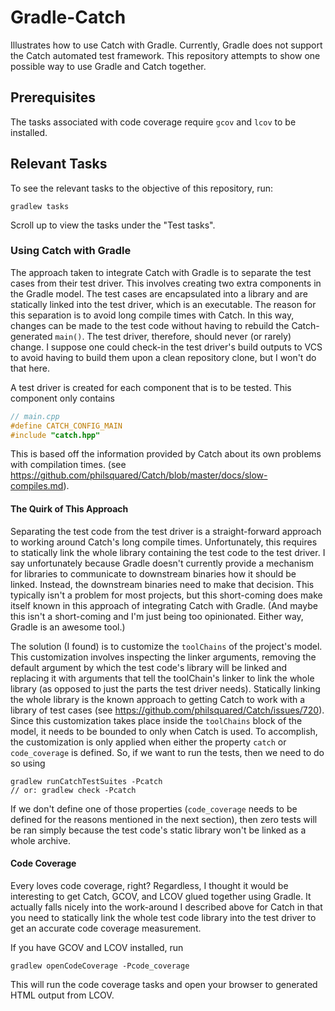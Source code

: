 # Gradle-Catch

Illustrates how to use Catch with Gradle. Currently, Gradle does not support
the Catch automated test framework. This repository attempts to show one
possible way to use Gradle and Catch together.

## Prerequisites

The tasks associated with code coverage require `gcov` and `lcov` to be
installed.

## Relevant Tasks

To see the relevant tasks to the objective of this repository, run:

```
gradlew tasks
```

Scroll up to view the tasks under the "Test tasks".

### Using Catch with Gradle

The approach taken to integrate Catch with Gradle is to separate the test cases
from their test driver. This involves creating two extra components in the
Gradle model.  The test cases are encapsulated into a library and are
statically linked into the test driver, which is an executable. The reason for
this separation is to avoid long compile times with Catch. In this way, changes
can be made to the test code without having to rebuild the Catch-generated
`main()`. The test driver, therefore, should never (or rarely) change. I
suppose one could check-in the test driver's build outputs to VCS to avoid
having to build them upon a clean repository clone, but I won't do that here.

A test driver is created for each component that is to be tested. This
component only contains

```cpp
// main.cpp
#define CATCH_CONFIG_MAIN
#include "catch.hpp"
```

This is based off the information provided by Catch about its own problems with
compilation times. (see
https://github.com/philsquared/Catch/blob/master/docs/slow-compiles.md).

#### The Quirk of This Approach

Separating the test code from the test driver is a straight-forward approach to
working around Catch's long compile times. Unfortunately, this requires to
statically link the whole library containing the test code to the test driver.
I say unfortunately because Gradle doesn't currently provide a mechanism for
libraries to communicate to downstream binaries how it should be linked.
Instead, the downstream binaries need to make that decision. This typically
isn't a problem for most projects, but this short-coming does make itself known
in this approach of integrating Catch with Gradle. (And maybe this isn't a
short-coming and I'm just being too opinionated. Either way, Gradle is an
awesome tool.)

The solution (I found) is to customize the `toolChains` of the project's model.
This customization involves inspecting the linker arguments, removing the
default argument by which the test code's library will be linked and replacing
it with arguments that tell the toolChain's linker to link the whole library
(as opposed to just the parts the test driver needs). Statically linking the
whole library is the known approach to getting Catch to work with a library of
test cases (see https://github.com/philsquared/Catch/issues/720). Since this
customization takes place inside the `toolChains` block of the model, it needs
to be bounded to only when Catch is used. To accomplish, the customization is
only applied when either the property `catch` or `code_coverage` is defined.
So, if we want to run the tests, then we need to do so using

```
gradlew runCatchTestSuites -Pcatch
// or: gradlew check -Pcatch
```

If we don't define one of those properties (`code_coverage` needs to be defined
for the reasons mentioned in the next section), then zero tests will be ran
simply because the test code's static library won't be linked as a whole
archive.

#### Code Coverage

Every loves code coverage, right? Regardless, I thought it would be interesting
to get Catch, GCOV, and LCOV glued together using Gradle. It actually falls
nicely into the work-around I described above for Catch in that you need to
statically link the whole test code library into the test driver to get an
accurate code coverage measurement.

If you have GCOV and LCOV installed, run

```
gradlew openCodeCoverage -Pcode_coverage
```

This will run the code coverage tasks and open your browser to generated HTML
output from LCOV.
